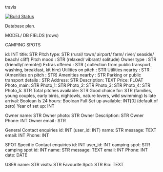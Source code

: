 travis 

[![Build Status](https://travis-ci.org/samathaluca/lazycamp.svg?branch=master)](https://travis-ci.org/samathaluca/lazycamp)


Database plan. 

MODEL/ DB FIELDS (rows)

CAMPING SPOTS

id: INT
title: STR
Pitch type: STR (rural/ town/ airport/ farm/ river/ seaside/ beach/ cliff)
Pitch mood : STR (relaxed/ vibrant/ solitude)
Owner type : STR (friendly/ remote/)
Extras offered : STR ( collection from public transport, washing, breakfast, kit hire)
Utilities on pitch : STR
Utilities nearby : STR
(Amenities on pitch : STR)
Amenities nearby : STR
Parking or public transport details : STR
Address: STR
Description: TEXT
Price: FLOAT
Photo_main: STR
Photo_1: STR
Photo_2: STR
Photo_3: STR
Photo_4: STR
Photo_5: STR
Total pitches available: STR
Good choice for: STR (families, young couples, early birds, nightowls, nature lovers, wild swimming)
Is late arrival: Boolean
Is 24 hours: Boolean
Full Set up available: INT[0] (default of zero)
Year of set up: INT

Owner name: STR
Owner photo: STR
Owner Description: STR
Owner Phone: INT
Owner email : STR

General Contact enquiries
id: INT
(user_id: INT)
name: STR
message: TEXT
email: INT
Phone: INT

SPOT Specific Contact enquiries
id: INT
user_id: INT
camping spot: STR
camping spot id: INT
name: STR
message: TEXT
email: INT
Phone: INT
date: DATE

USER 
name: STR
visits: STR
Favourite Spot: STR
Bio: TEXT








